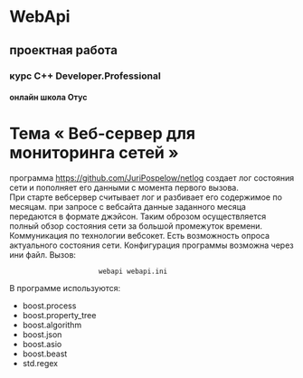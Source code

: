# WebApi
## проектная работа
### курс C++ Developer.Professional
#### онлайн школа Отус
# **Тема « Веб-сервер для мониторинга сетей »**

программа https://github.com/JuriPospelow/netlog создает лог состояния сети  и пополняет его данными с момента первого вызова.\
  При старте вебсервер считывает лог и разбивает его содержимое по месяцам. при запросе с вебсайта данные заданного месяца передаются в формате
джэйсон. Таким оброзом осуществляется полный обзор состояния сети за большой промежуток времени. Коммуникация по технологии вебсокет. Есть возможность опроса актуального состояния сети. Конфигурация программы возможна через ини файл.
Вызов:
```
                      webapi webapi.ini
```
В программе используются:

* boost.process
* boost.property_tree
* boost.algorithm
* boost.json
* boost.asio
* boost.beast
* std.regex
